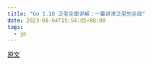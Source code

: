 ```yaml
---
title: "Go 1.18 泛型全面讲解：一篇讲清泛型的全部"
date: 2023-06-04T15:54:05+08:00
tags:
  - go
---
```


[原文](https://segmentfault.com/a/1190000041634906#item-0-4)
